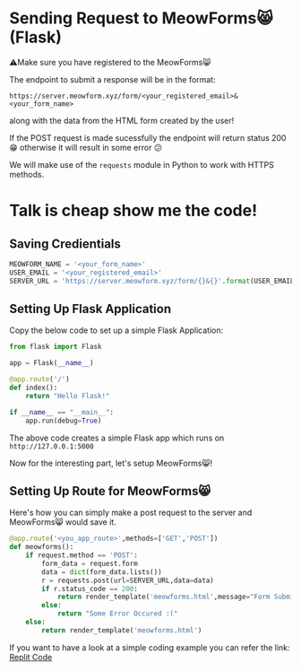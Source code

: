 # Sending Request to MeowForms😸 (Flask)

⚠️Make sure you have registered to the MeowForms😸

The endpoint to submit a response will be in the format:
```
https://server.meowform.xyz/form/<your_registered_email>&<your_form_name>
```
along with the data from the HTML form created by the user!

If the POST request is made sucessfully the endpoint will return status 200 😁 otherwise it will result in some error 😕

We will make use of the ```requests``` module in Python to work with HTTPS methods.

# Talk is cheap show me the code!

## Saving Credientials
```python
MEOWFORM_NAME = '<your_form_name>'
USER_EMAIL = '<your_registered_email>'
SERVER_URL = 'https://server.meowform.xyz/form/{}&{}'.format(USER_EMAIL,MEOWFORM_NAME)
```

## Setting Up Flask Application
Copy the below code to set up a simple Flask Application:
```python
from flask import Flask

app = Flask(__name__)

@app.route('/')
def index():
    return "Hello Flask!"

if __name__ == "__main__":
    app.run(debug=True)
```

The above code creates a simple Flask app which runs on ```http://127.0.0.1:5000```

Now for the interesting part, let's setup MeowForms😸!

## Setting Up Route for MeowForms😸

Here's how you can simply make a post request to the server and MeowForms😸 would save it.

```python
@app.route('<you_app_route>',methods=['GET','POST'])
def meowforms():
    if request.method == 'POST':
        form_data = request.form
        data = dict(form_data.lists())
        r = requests.post(url=SERVER_URL,data=data)
        if r.status_code == 200:
            return render_template('meowforms.html',message="Form Submitted! :)")
        else:
            return "Some Error Occured :("
    else:
        return render_template('meowforms.html')
```

If you want to have a look at a simple coding example you can refer the link: [Replit Code](https://replit.com/@BasudevTyagi/MeowFormsFlaskDocs)

